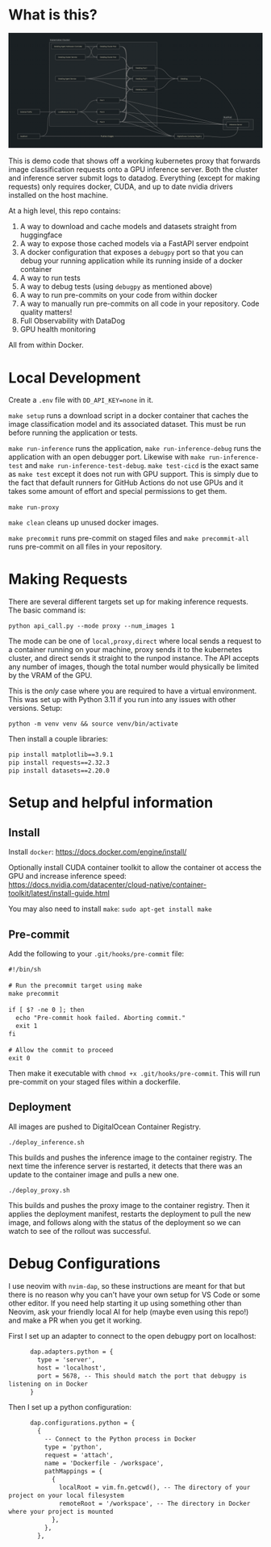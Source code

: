 # What is this?

![A diagram showing off the architecture this repo is designed for.](architecture.png)

This is demo code that shows off a working kubernetes proxy that forwards image classification requests onto a GPU inference server. Both the cluster and inference server submit logs to datadog. Everything (except for making requests) only requires docker, CUDA, and up to date nvidia drivers installed on the host machine.

At a high level, this repo contains:

1. A way to download and cache models and datasets straight from huggingface
1. A way to expose those cached models via a FastAPI server endpoint
1. A docker configuration that exposes a `debugpy` port so that you can debug your running application while its running inside of a docker container
1. A way to run tests
1. A way to debug tests (using `debugpy` as mentioned above)
1. A way to run pre-commits on your code from within docker
1. A way to manually run pre-commits on all code in your repository. Code quality matters!
1. Full Observability with DataDog
1. GPU health monitoring

All from within Docker.

# Local Development

Create a `.env` file with `DD_API_KEY=none` in it.

`make setup` runs a download script in a docker container that caches the image classification model and its associated dataset. This must be run before running the application or tests.

`make run-inference` runs the application, `make run-inference-debug` runs the application with an open debugger port. Likewise with `make run-inference-test` and `make run-inference-test-debug`. `make test-cicd` is the exact same as `make test` except it does not run with GPU support. This is simply due to the fact that default runners for GitHub Actions do not use GPUs and it takes some amount of effort and special permissions to get them.

`make run-proxy`

`make clean` cleans up unused docker images.

`make precommit` runs pre-commit on staged files and `make precommit-all` runs pre-commit on all files in your repository.

# Making Requests

There are several different targets set up for making inference requests. The basic command is:

```
python api_call.py --mode proxy --num_images 1
```

The mode can be one of `local,proxy,direct` where local sends a request to a container running on your machine, proxy sends it to the kubernetes cluster, and direct sends it straight to the runpod instance. The API accepts any number of images, though the total number would physically be limited by the VRAM of the GPU.

This is the _only_ case where you are required to have a virtual environment. This was set up with Python 3.11 if you run into any issues with other versions. Setup:

```
python -m venv venv && source venv/bin/activate
```

Then install a couple libraries:

```
pip install matplotlib==3.9.1
pip install requests==2.32.3
pip install datasets==2.20.0
```

# Setup and helpful information

## Install

Install `docker`: https://docs.docker.com/engine/install/

Optionally install CUDA container toolkit to allow the container ot access the GPU and increase inference speed: https://docs.nvidia.com/datacenter/cloud-native/container-toolkit/latest/install-guide.html

You may also need to install `make`: `sudo apt-get install make`

## Pre-commit

Add the following to your `.git/hooks/pre-commit` file:

```
#!/bin/sh

# Run the precommit target using make
make precommit

if [ $? -ne 0 ]; then
  echo "Pre-commit hook failed. Aborting commit."
  exit 1
fi

# Allow the commit to proceed
exit 0
```

Then make it executable with `chmod +x .git/hooks/pre-commit`. This will run pre-commit on your staged files within a dockerfile.

## Deployment

All images are pushed to DigitalOcean Container Registry.

```
./deploy_inference.sh
```

This builds and pushes the inference image to the container registry. The next time the inference server is restarted, it detects that there was an update to the container image and pulls a new one.

```
./deploy_proxy.sh
```

This builds and pushes the proxy image to the container registry. Then it applies the deployment manifest, restarts the deployment to pull the new image, and follows along with the status of the deployment so we can watch to see of the rollout was successful.

# Debug Configurations

I use neovim with `nvim-dap`, so these instructions are meant for that but there is no reason why you can't have your own setup for VS Code or some other editor. If you need help starting it up using something other than Neovim, ask your friendly local AI for help (maybe even using this repo!) and make a PR when you get it working.

First I set up an adapter to connect to the open debugpy port on localhost:

```
      dap.adapters.python = {
        type = 'server',
        host = 'localhost',
        port = 5678, -- This should match the port that debugpy is listening on in Docker
      }
```

Then I set up a python configuration:

```
      dap.configurations.python = {
        {
          -- Connect to the Python process in Docker
          type = 'python',
          request = 'attach',
          name = 'Dockerfile - /workspace',
          pathMappings = {
            {
              localRoot = vim.fn.getcwd(), -- The directory of your project on your local filesystem
              remoteRoot = '/workspace', -- The directory in Docker where your project is mounted
            },
          },
        },
```
